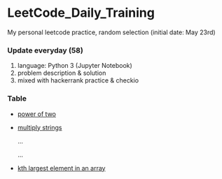 # LeetCode_Daily_Training
My personal leetcode practice, random selection (initial date: May 23rd)
### Update everyday (58)
1) language: Python 3 (Jupyter Notebook)
2) problem description & solution 
3) mixed with hackerrank practice & checkio
### Table
* [power of two](https://github.com/xlyue92/LeetCode_Daily_Training/blob/master/%20power%20of%20two.ipynb)
* [multiply strings](https://github.com/xlyue92/LeetCode_Daily_Training/blob/master/multiply%20strings.ipynb)

     ...
     
     ...
   
* [kth largest element in an array](https://github.com/xlyue92/LeetCode_Daily_Training/blob/master/kth%20largest%20element%20in%20an%20array.ipynb)
